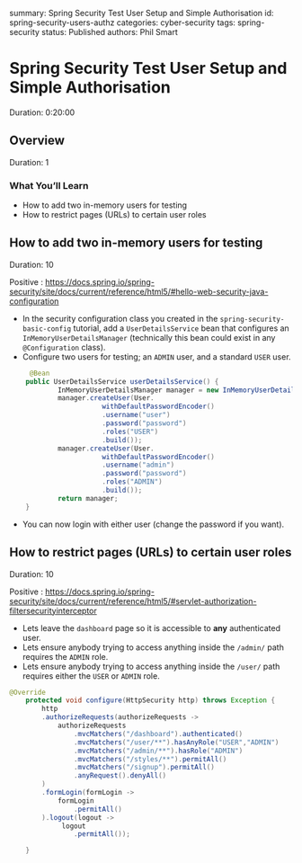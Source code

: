 summary: Spring Security Test User Setup and Simple Authorisation
id: spring-security-users-authz
categories: cyber-security
tags: spring-security
status: Published
authors: Phil Smart


# Spring Security Test User Setup and Simple Authorisation
Duration: 0:20:00

<!-- ------------------------ -->
## Overview
Duration: 1

### What You’ll Learn

- How to add two in-memory users for testing
- How to restrict pages (URLs) to certain user roles

<!-- ------------------------ -->
## How to add two in-memory users for testing
Duration: 10

Positive
: https://docs.spring.io/spring-security/site/docs/current/reference/html5/#hello-web-security-java-configuration

- In the security configuration class you created in the `spring-security-basic-config` tutorial, add a `UserDetailsService` bean that configures an `InMemoryUserDetailsManager` (technically this bean could exist in any `@Configuration` class).
- Configure two users for testing; an `ADMIN` user, and a standard `USER` user.

``` java
	 @Bean
    public UserDetailsService userDetailsService() {
            InMemoryUserDetailsManager manager = new InMemoryUserDetailsManager();
            manager.createUser(User.
                       withDefaultPasswordEncoder()
                       .username("user")
                       .password("password")
                       .roles("USER")
                       .build());
            manager.createUser(User.
                       withDefaultPasswordEncoder()
                       .username("admin")
                       .password("password")
                       .roles("ADMIN")
                       .build());
            return manager;
    }
```
- You can now login with either user (change the password if you want).

<!-- ------------------------ -->
## How to restrict pages (URLs) to certain user roles
Duration: 10

Positive
: https://docs.spring.io/spring-security/site/docs/current/reference/html5/#servlet-authorization-filtersecurityinterceptor

- Lets leave the `dashboard` page so it is accessible to **any** authenticated user.
- Lets ensure anybody trying to access anything inside the `/admin/` path requires the `ADMIN` role.
- Lets ensure anybody trying to access anything inside the `/user/` path requires either the `USER` or `ADMIN` role.

``` java
@Override
    protected void configure(HttpSecurity http) throws Exception {
        http
        .authorizeRequests(authorizeRequests ->
            authorizeRequests
                .mvcMatchers("/dashboard").authenticated()
                .mvcMatchers("/user/**").hasAnyRole("USER","ADMIN")
                .mvcMatchers("/admin/**").hasRole("ADMIN")
                .mvcMatchers("/styles/**").permitAll()
                .mvcMatchers("/signup").permitAll()
                .anyRequest().denyAll()
        )
        .formLogin(formLogin ->
            formLogin
                .permitAll()
        ).logout(logout ->
             logout
                .permitAll());

    }
```
